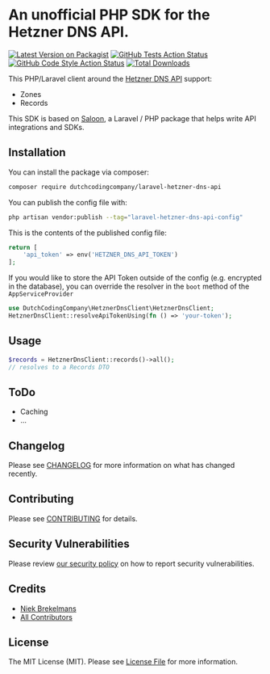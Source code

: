 
# An unofficial PHP SDK for the Hetzner DNS API.

[![Latest Version on Packagist](https://img.shields.io/packagist/v/dutchcodingcompany/laravel-hetzner-dns-api.svg?style=flat-square)](https://packagist.org/packages/dutchcodingcompany/laravel-hetzner-dns-api)
[![GitHub Tests Action Status](https://img.shields.io/github/workflow/status/dutchcodingcompany/laravel-hetzner-dns-api/run-tests?label=tests)](https://github.com/dutchcodingcompany/laravel-hetzner-dns-api/actions?query=workflow%3Arun-tests+branch%3Amain)
[![GitHub Code Style Action Status](https://img.shields.io/github/workflow/status/dutchcodingcompany/laravel-hetzner-dns-api/Check%20&%20fix%20styling?label=code%20style)](https://github.com/dutchcodingcompany/laravel-hetzner-dns-api/actions?query=workflow%3A"Check+%26+fix+styling"+branch%3Amain)
[![Total Downloads](https://img.shields.io/packagist/dt/dutchcodingcompany/laravel-hetzner-dns-api.svg?style=flat-square)](https://packagist.org/packages/dutchcodingcompany/laravel-hetzner-dns-api)

This PHP/Laravel client around the [Hetzner DNS API](https://dns.hetzner.com/api-docs) support:
- Zones
- Records

This SDK is based on [Saloon](https://docs.saloon.dev/), a Laravel / PHP package that helps write API integrations and SDKs.


## Installation

You can install the package via composer:

```bash
composer require dutchcodingcompany/laravel-hetzner-dns-api
```

You can publish the config file with:

```bash
php artisan vendor:publish --tag="laravel-hetzner-dns-api-config"
```

This is the contents of the published config file:

```php
return [
    'api_token' => env('HETZNER_DNS_API_TOKEN')
];
```

If you would like to store the API Token outside of the config (e.g. encrypted in the database), you can override the resolver in the `boot` method of the `AppServiceProvider`
```php
use DutchCodingCompany\HetznerDnsClient\HetznerDnsClient;
HetznerDnsClient::resolveApiTokenUsing(fn () => 'your-token');
```

## Usage

```php
$records = HetznerDnsClient::records()->all();
// resolves to a Records DTO
```

## ToDo
- Caching
- ...

[//]: # (## Testing)

[//]: # ()
[//]: # (```bash)

[//]: # (composer test)

[//]: # (```)

## Changelog

Please see [CHANGELOG](CHANGELOG.md) for more information on what has changed recently.

## Contributing

Please see [CONTRIBUTING](CONTRIBUTING.md) for details.

## Security Vulnerabilities

Please review [our security policy](../../security/policy) on how to report security vulnerabilities.

## Credits

- [Niek Brekelmans](https://github.com/niekbr)
- [All Contributors](../../contributors)

## License

The MIT License (MIT). Please see [License File](LICENSE.md) for more information.

